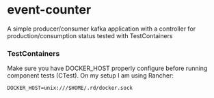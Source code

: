 # event-counter
A simple producer/consumer kafka application with a controller for production/consumption status tested with TestContainers

### TestContainers
Make sure you have DOCKER_HOST properly configure before running component tests (CTest).
On my setup I am using Rancher:
```
DOCKER_HOST=unix:///$HOME/.rd/docker.sock